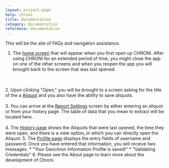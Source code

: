 ```yaml
---
layout: project-page
help: chroni
title: Documentation
category: Documentation
reference: documentation
---
```


This will be the site of FAQs and navigation assistance.

1. The <a href="/assets/images/HomeScreen.png" target="_blank">home screen</a> that will appear when you first open up CHRONI. After using CHRONI for an extended period of time, you might close the app on one of the other screens and when you reopen the app you will brought back to the screen that was last opened.
<br>
<!---<a href="/assets/images/HomeScreen.png" target="_blank"><img src="/assets/images/HomeScreen.png" alt="Home Screen" align="center" style="width:220px;height:250px;border: solid black 1px;"/></a>-->
<br>
2. Upon clicking "Open," you will be brought to a screen asking for the title of the a <a href="/assets/images/Aliquot.png" target="_blank">Aliquot</a> and you also have the ability to save aliquots.
<br>
<!--<a href="/assets/images/Aliquot.png" target="_blank"><img src="/assets/images/Aliquot.png" alt="Aliquot" align="right" style="width:220px;height:250px;border: solid black 1px;"/></a>-->
<br>
3. You can arrive at the <a href="/assets/images/ReportSettings.png" target="_blank">Report Settings</a> screen by either entering an aliquot or from your history page. The table of data that you mean to extract will be located here.
<br>
<!--<img src="/assets/images/ReportSettings.png" alt="Report Settings" align="right" style="width:220px;height:250px;border: solid black 1px;"/>-->
<br>
4. The <a href="/assets/images/History.png" target="_blank">History page</a> shows the Aliquots that were last opened, the time they were open, and there is a view option, in which you can directly open the Aliquot.
<!--<br>
<img src="/assets/images/History.png" alt="History" align="right" style="width:220px;height:250px;border: solid black 1px;"/>
<br>-->
5. The <a href="/assets/images/Profile.png" target="_blank">Profile page</a> displays the entry fields of username and password. Once you have entered that information, you will receive two messages.
	* "Your Geochron Information Profile is saved!"
	* "Validating Credentials"
	<!--<br>
<img src="/assets/images/Profile.png" alt="Profile"  align="right" style="width:220px;height:250px;border: solid black 1px;"/>-->
6. Please see the About page to learn more about the development of Chroni.